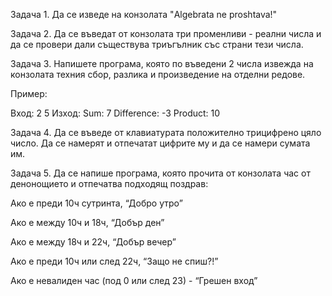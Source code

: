Задача 1. Да се изведе на конзолата "Algebrata ne proshtava!"

Задача 2. Да се въведат от конзолата три променливи - реални числа и да се провери дали съществува триъгълник със страни тези числа.

Задача 3. Напишете програма, която по въведени 2 числа извежда на конзолата техния сбор, разлика и произведение на отделни редове.

Пример: 

Вход: 2 5
Изход:
Sum: 7
Difference: -3
Product: 10

Задача 4. Да се въведе от клавиатурата положително трицифрено цяло число. Да се намерят и отпечатат цифрите му и да се намери сумата им.

Задача 5. Да се напише програма, която прочита от конзолата час от денонощието и отпечатва подходящ поздрав:

Ако е преди 10ч сутринта, “Добро утро”

Ако е между 10ч и 18ч, “Добър ден”

Ако е между 18ч и 22ч, “Добър вечер”

Ако е преди 10ч или след 22ч, “Защо не спиш?!”

Ако е невалиден час (под 0 или след 23) - “Грешен вход”

